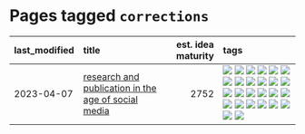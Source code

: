 # Pages tagged `corrections`

|last_modified|title|est. idea maturity|tags
|:---|:---|---:|:---|
|2023-04-07|[research and publication in the age of social media](../research-and-social.md)|2752|[![](https://img.shields.io/badge/tag-arxiv-4377c4)](../tags/arxiv.md) [![](https://img.shields.io/badge/tag-citation-b443ff)](../tags/citation.md) [![](https://img.shields.io/badge/tag-corrections-37db7)](../tags/corrections.md) [![](https://img.shields.io/badge/tag-credit-fae99e)](../tags/credit.md) [![](https://img.shields.io/badge/tag-curation-67053)](../tags/curation.md) [![](https://img.shields.io/badge/tag-discoverability-fdf6a0)](../tags/discoverability.md) [![](https://img.shields.io/badge/tag-discussion-587798)](../tags/discussion.md) [![](https://img.shields.io/badge/tag-feed-288446)](../tags/feed.md) [![](https://img.shields.io/badge/tag-git-6819c6)](../tags/git.md) [![](https://img.shields.io/badge/tag-git-6819c6)](../tags/git.md) [![](https://img.shields.io/badge/tag-historyofscience-cd61a2)](../tags/historyofscience.md) [![](https://img.shields.io/badge/tag-mastodon-95c41e)](../tags/mastodon.md) [![](https://img.shields.io/badge/tag-openreview-6a13a1)](../tags/openreview.md) [![](https://img.shields.io/badge/tag-paperswithcode-7fafe1)](../tags/paperswithcode.md) [![](https://img.shields.io/badge/tag-platform-7385b0)](../tags/platform.md) [![](https://img.shields.io/badge/tag-publication-29349d)](../tags/publication.md) [![](https://img.shields.io/badge/tag-reproducibility-539c8)](../tags/reproducibility.md) [![](https://img.shields.io/badge/tag-research-b61d4d)](../tags/research.md) [![](https://img.shields.io/badge/tag-retractions-b4bfb)](../tags/retractions.md) [![](https://img.shields.io/badge/tag-search-1fc7b)](../tags/search.md) [![](https://img.shields.io/badge/tag-socialmedia-17673)](../tags/socialmedia.md) [![](https://img.shields.io/badge/tag-stackoverflow-a7221f)](../tags/stackoverflow.md) [![](https://img.shields.io/badge/tag-subscription-b0d845)](../tags/subscription.md) [![](https://img.shields.io/badge/tag-transparency-957448)](../tags/transparency.md) [![](https://img.shields.io/badge/tag-twitter-6ee5de)](../tags/twitter.md) [![](https://img.shields.io/badge/tag-validation-48b79f)](../tags/validation.md)|